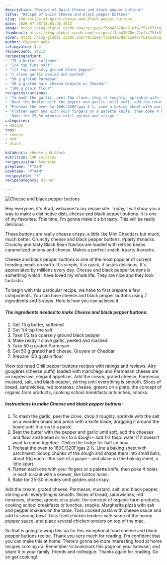 ```yaml
---
description: "Recipe of Quick Cheese and black pepper buttons"
title: "Recipe of Quick Cheese and black pepper buttons"
slug: 166-recipe-of-quick-cheese-and-black-pepper-buttons
date: 2020-07-28T11:04:28.461Z
image: https://img-global.cpcdn.com/recipes/f3ab42078ec21efb/751x532cq70/cheese-and-black-pepper-buttons-recipe-main-photo.jpg
thumbnail: https://img-global.cpcdn.com/recipes/f3ab42078ec21efb/751x532cq70/cheese-and-black-pepper-buttons-recipe-main-photo.jpg
cover: https://img-global.cpcdn.com/recipes/f3ab42078ec21efb/751x532cq70/cheese-and-black-pepper-buttons-recipe-main-photo.jpg
author: Chester Webb
ratingvalue: 4.4
reviewcount: 19212
recipeingredient:
- "75 g butter softened"
- "1/4 tsp fine salt"
- "1/2 tsp coarsely ground black pepper"
- "1 clove garlic peeled and mashed"
- "50 g grated Parmesan"
- "50 g grated hard cheese Gruyere or Cheddar"
- "100 g plain flour"
recipeinstructions:
- "To mash the garlic, peel the clove, chop it roughly, sprinkle with the salt on a wooden board and press with a knife blade, dragging it around the board until it turns to a paste."
- "Beat the butter with the pepper and garlic until soft, add the cheeses and flour and knead or mix to a dough – add 1-2 tbsp. water if it doesn’t want to come together. Chill in the fridge for half an hour."
- "Preheat the oven to 160C/320F/gas 2 ½. Line a baking sheet with parchment. Scoop chunks of the dough and shape them into small balls, about 10g each – the size of a grape – and place on the baking sheet, a little apart."
- "Flatten each one with your fingers or a palette knife, then poke 4 holes in each biscuit with a skewer, like button holes."
- "Bake for 25-30 minutes until golden and crispy."
categories:
- Recipe
tags:
- cheese
- and
- black

katakunci: cheese and black 
nutrition: 146 calories
recipecuisine: American
preptime: "PT28M"
cooktime: "PT44M"
recipeyield: "3"
recipecategory: Dinner

---
```



![Cheese and black pepper buttons](https://img-global.cpcdn.com/recipes/f3ab42078ec21efb/751x532cq70/cheese-and-black-pepper-buttons-recipe-main-photo.jpg)

Hey everyone, it's Brad, welcome to my recipe site. Today, I will show you a way to make a distinctive dish, cheese and black pepper buttons. It is one of my favorites. This time, I'm gonna make it a bit tasty. This will be really delicious.

These buttons are really cheese crisps, a little like Mini Cheddars but much, much better. Crunchy cheese and black pepper buttons. #party #snacks. Crunchy and tasty Black Bean Nachos are loaded with refried beans caramelized onions and cheese. Makes a perfect snack. #party #snacks.

Cheese and black pepper buttons is one of the most popular of current trending meals on earth. It's simple, it is quick, it tastes delicious. It's appreciated by millions every day. Cheese and black pepper buttons is something which I have loved my whole life. They are nice and they look fantastic.


To begin with this particular recipe, we have to first prepare a few components. You can have cheese and black pepper buttons using 7 ingredients and 5 steps. Here is how you can achieve it.

<!--inarticleads1-->

##### The ingredients needed to make Cheese and black pepper buttons:

1. Get 75 g butter, softened
1. Get 1/4 tsp fine salt
1. Take 1/2 tsp coarsely ground black pepper
1. Make ready 1 clove garlic, peeled and mashed
1. Take 50 g grated Parmesan
1. Get 50 g grated hard cheese, Gruyere or Cheddar
1. Prepare 100 g plain flour


View top rated Chili pepper buttons recipes with ratings and reviews. Airy gougères (cheese puffs) loaded with manchego and Parmesan cheese are an impressive, elegant appetizer. Add the cream, grated cheese, Parmesan, mustard, salt, and black pepper, stirring until everything is smooth. Slices of bread, sandwiches, red tomatoes, cheese, greens on a plate. the concept of organic farm products, cooking school breakfasts or lunches, snacks. 

<!--inarticleads2-->

##### Instructions to make Cheese and black pepper buttons:

1. To mash the garlic, peel the clove, chop it roughly, sprinkle with the salt on a wooden board and press with a knife blade, dragging it around the board until it turns to a paste.
1. Beat the butter with the pepper and garlic until soft, add the cheeses and flour and knead or mix to a dough – add 1-2 tbsp. water if it doesn’t want to come together. Chill in the fridge for half an hour.
1. Preheat the oven to 160C/320F/gas 2 ½. Line a baking sheet with parchment. Scoop chunks of the dough and shape them into small balls, about 10g each – the size of a grape – and place on the baking sheet, a little apart.
1. Flatten each one with your fingers or a palette knife, then poke 4 holes in each biscuit with a skewer, like button holes.
1. Bake for 25-30 minutes until golden and crispy.


Add the cream, grated cheese, Parmesan, mustard, salt, and black pepper, stirring until everything is smooth. Slices of bread, sandwiches, red tomatoes, cheese, greens on a plate. the concept of organic farm products, cooking school breakfasts or lunches, snacks. Margherita pizza with salt and pepper shakers on the table. Toss cooked pasta with cheese sauce and add to serving bowl. Toss fried chicken tenders with some of the honey pepper sauce, and place several chicken tenders on top of the mac. 

So that is going to wrap this up for this exceptional food cheese and black pepper buttons recipe. Thank you very much for reading. I'm confident that you can make this at home. There's gonna be more interesting food at home recipes coming up. Remember to bookmark this page on your browser, and share it to your family, friends and colleague. Thanks again for reading. Go on get cooking!
